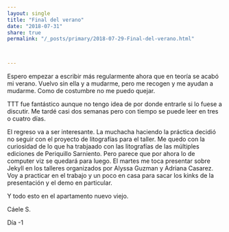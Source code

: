```yaml
---
layout: single
title: "Final del verano"
date: "2018-07-31"
share: true
permalink: "/_posts/primary/2018-07-29-Final-del-verano.html"



---
```


Espero empezar a escribir más regularmente ahora que en teoría se acabó mi verano. Vuelvo sin ella y a mudarme, pero me recogen y me ayudan a mudarme.
Como de costumbre no me puedo quejar.

TTT fue fantástico aunque no tengo idea de por donde entrarle si lo fuese a discutir. Me tardé casi dos semanas pero con tiempo se puede leer en tres o cuatro días.

El regreso va a ser interesante. La muchacha haciendo la práctica decidió no seguir con el proyecto de litografías para el taller. Me quedo con la curiosidad de lo que ha trabjaado con las litografías de las múltiples ediciones de Periquillo Sarniento. Pero parece que por ahora lo de computer viz se quedará para luego.
El martes me toca presentar sobre Jekyll en los talleres organizados por Alyssa Guzman y Adriana Casarez. Voy a practicar en el trabajo y un poco en casa para sacar los kinks de la presentación y el demo en particular.

Y todo esto en el apartamento nuevo viejo.

Cáele S.

Día -1
